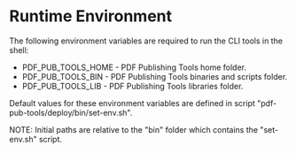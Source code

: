 # Runtime Environment #

The following environment variables are required to run the CLI tools in the shell:

  * PDF\_PUB\_TOOLS\_HOME - PDF Publishing Tools home folder.
  * PDF\_PUB\_TOOLS\_BIN - PDF Publishing Tools binaries and scripts folder.
  * PDF\_PUB\_TOOLS\_LIB - PDF Publishing Tools libraries folder.

Default values for these environment variables are defined in script "pdf-pub-tools/deploy/bin/set-env.sh".

NOTE: Initial paths are relative to the "bin" folder which contains the "set-env.sh" script.